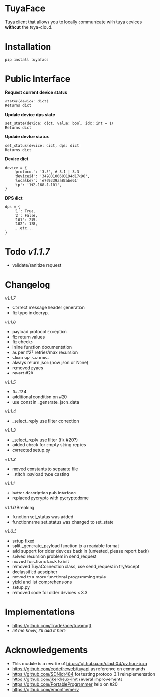 TuyaFace
===================

Tuya client that allows you to locally communicate with tuya devices __without__ the tuya-cloud.

Installation
================
```
pip install tuyaface
```

Public Interface
==================

__Request current device status__
```
status(device: dict)
Returns dict
```

__Update device dps state__
```
set_state(device: dict, value: bool, idx: int = 1)
Returns dict
```

__Update device status__
```
set_status(device: dict, dps: dict)
Returns dict
```

__Device dict__
```
device = {
    'protocol': '3.3', # 3.1 | 3.3
    'deviceid': '34280100600194d17c96',
    'localkey': 'e7e9339aa82abe61',
    'ip': '192.168.1.101',            
}
```
__DPS dict__
```
dps = {
    '1': True,
    '2': False,
    '101': 255,
    '102': 128,
    ...etc...
}
```


Todo *v1.1.7*
==================
- validate/sanitize request

Changelog
==================
*v1.1.7*
- Correct message header generation
- fix typo in decrypt

*v1.1.6*
- payload protocol exception
- fix return values
- fix checks
- inline function documentation
- as per #27 retries/max recursion
- clean up _connect
- always return json (now json or None)
- removed pyaes
- revert #20

*v1.1.5*
- fix #24
- additional condition on #20
- use const in _generate_json_data 

*v1.1.4*
- _select_reply use filter correction

*v1.1.3*
- _select_reply use filter (fix #20?)
- added check for empty string replies 
- corrected setup.py

*v1.1.2*
- moved constants to separate file
- _stitch_payload type casting

*v1.1.1*
- better description pub interface
- replaced pycrypto with pycryptodome

*v1.1.0* Breaking
- function set_status was added
- functionname set_status was changed to set_state

*v1.0.5*
- setup fixed
- split _generate_payload function to a readable format
- add support for older devices back in (untested, please report back)
- solved recursion problem in send_request
- moved functions back to init
- removed TuyaConnection class, use send_request in try/except
- declassified aescipher
- moved to a more functional programming style
- yield and list comprehensions
- setup.py
- removed code for older devices < 3.3 

Implementations
================
- https://github.com/TradeFace/tuyamqtt
- _let me know, I'll add it here_

Acknowledgements
=================
- This module is a rewrite of https://github.com/clach04/python-tuya
- https://github.com/codetheweb/tuyapi as reference on commands 
- https://github.com/SDNick484 for testing protocol 3.1 reimplementation
- https://github.com/jkerdreux-imt several improvements
- https://github.com/PortableProgrammer help on #20
- https://github.com/emontnemery
